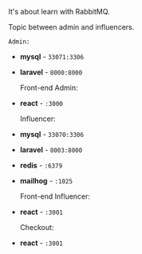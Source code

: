 It's about learn with RabbitMQ.

Topic between admin and influencers.

    Admin:
- **mysql** - `33071:3306`
- **laravel** - `8000:8000`


    Front-end Admin:
- **react** - `:3000`


    Influencer:
- **mysql** - `33070:3306`
- **laravel** - `8003:8000`
- **redis** - `:6379`
- **mailhog** - `:1025`


    Front-end Influencer:
- **react** - `:3001`


    Checkout:
- **react** - `:3001`


